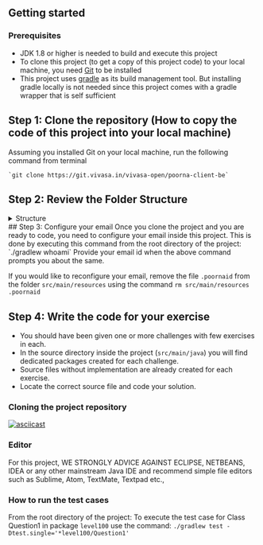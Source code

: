 ## Getting started
### Prerequisites
* JDK 1.8 or higher is needed to build and execute this project
* To clone this project (to get a copy of this project code) to your local machine, you need [Git](https://git-scm.com/) to be installed
* This project uses [gradle](https://gradle.org/) as its build management tool. But installing gradle locally is not needed since this project comes with a gradle wrapper that is self sufficient

## Step 1: Clone the repository (How to copy the code of this project into your local machine)
Assuming you installed Git on your local machine, run the following command from terminal
    
    `git clone https://git.vivasa.in/vivasa-open/poorna-client-be`

## Step 2: Review the Folder Structure
<details>
  <summary>Structure</summary>
  #### Review this structure to find the important folders in this project you need to be familiar with
<pre>
├── bin/
├── build/
│   ├── classes
│   ├── reports --> Test reports can be found here
│   ├── resources
│   ├── springloaded
│   ├── test-results
│   └── tmp
├── build.gradle --> Primary configuration file of this entire project
├── gradle
│   └── wrapper
├── gradle.properties
├── gradlew
├── gradlew.bat
├── grails-app --> Can be ignored for now as it is irrelevant. Should not be delete though
├── grailsw
├── grailsw.bat
├── grails-wrapper.jar
├── lib
│   └── poorna-tests-0.1.jar
└── src --> All source code lives here
    ├── integration-test
    ├── test --> Code related to Test cases lives here
    └── main --> Application code lives here
</pre>

</details>
## Step 3: Configure your email 
Once you clone the project and you are ready to code, you need to configure your email inside this project. 
This is done by executing this command from the root directory of the project:
`./gradlew whoami`
Provide your email id when the above command prompts you about the same.

If you would like to reconfigure your email, remove the file `.poornaid` from the folder `src/main/resources` using the command `rm src/main/resources .poornaid`

## Step 4: Write the code for your exercise
* You should have been given one or more challenges with few exercises in each. 
* In the source directory inside the project (`src/main/java`) you will find dedicated packages created for each challenge. 
* Source files without implementation are already created for each exercise. 
* Locate the correct source file and code your solution.



### Cloning the project repository

[![asciicast](https://asciinema.org/a/1TfYlx72vfP9LGuU2RDHuTvOK.svg)](https://asciinema.org/a/1TfYlx72vfP9LGuU2RDHuTvOK)

### Editor
For this project, WE STRONGLY ADVICE AGAINST ECLIPSE, NETBEANS, IDEA or any other mainstream Java IDE and recommend simple file editors such as Sublime, Atom, TextMate, Textpad etc.,


### How to run the test cases

From the root directory of the project: 
To execute the test case for Class Question1 in package `level100` use the command: `./gradlew test -Dtest.single='*level100/Question1'`

